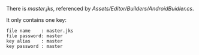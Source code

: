 There is *master.jks*,
referenced by *Assets/Editor/Builders/AndroidBuidler.cs*.

It only contains one key:

    file name    : master.jks
    file password: master
    key alias    : master
    key password : master
